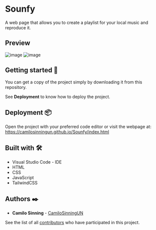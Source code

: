 # Sounfy

A web page that allows you to create a playlist for your local music and reproduce it.

## Preview

![image](https://user-images.githubusercontent.com/61607058/204691344-0481b879-f957-48f0-aa65-f6edc4a09786.png)
![image](https://user-images.githubusercontent.com/61607058/204691746-f7564275-88b3-4c2b-a5d4-849cf74c0027.png)


## Getting started 🚀

You can get a copy of the project simply by downloading it from this repository.

See **Deployment** to know how to deploy the project.

## Deployment 📦

Open the project with your preferred code editor or visit the webpage at: https://camilosinningun.github.io/Sounfy/index.html

## Built with 🛠️

* Visual Studio Code - IDE
* HTML
* CSS
* JavaScript
* TailwindCSS

## Authors ✒️

* **Camilo Sinning** - [CamiloSinningUN](https://github.com/CamiloSinningUN)

See the list of all [contributors](https://github.com/CamiloSinningUN/Sounfy/contributors) who have participated in this project.
